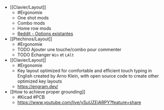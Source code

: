 - [[Clavier/Layout]]
	- #Ergonomie
	- One shot mods
	- Combo mods
	- Home row mods
	- [Reddit - Options existantes](https://www.reddit.com/r/ErgoMechKeyboards/comments/11bppqh/what_are_your_thoughts_on_the_miryoku_layout/)
- [[Ptechinos/Layout]]
	- #Ergonomie
	- TODO Ajouter une touche/combo pour commenter
	- TODO Échanger `Win` et `LAlt`
- [[Clavier/Layout]]
	- #Ergonomie
	- Key layout optimized for comfortable and efficient touch typing in English created by Arno Klein, with open source code to create other optimized key layouts
	- https://engram.dev/
- [[How to achieve proper grounding]]
	- #Kicad #PCB
	- https://www.youtube.com/live/ySuUZEjARPY?feature=share